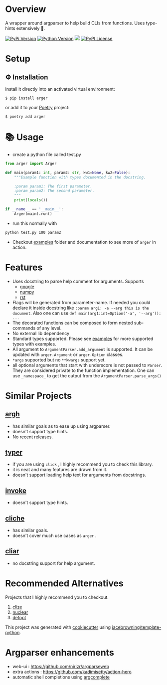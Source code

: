 # Overview

A wrapper around argparser to help build CLIs from functions. Uses type-hints extensively :snake:.

[![PyPi Version](https://img.shields.io/pypi/v/arger.svg?style=flat)](https://pypi.python.org/pypi/arger)
[![Python Version](https://img.shields.io/pypi/pyversions/arger.svg)](https://pypi.org/project/arger/)
![](https://github.com/jnoortheen/arger/workflows/test-and-publish/badge.svg)
[![PyPI License](https://img.shields.io/pypi/l/arger.svg)](https://pypi.org/project/arger)

# Setup

## :gear: Installation

Install it directly into an activated virtual environment:

``` text
$ pip install arger
```

or add it to your [Poetry](https://poetry.eustace.io/) project:

``` text
$ poetry add arger
```

# :books: Usage

* create a python file called test.py

``` python
from arger import Arger

def main(param1: int, param2: str, kw1=None, kw2=False):
    """Example function with types documented in the docstring.

    :param param1: The first parameter.
    :param param2: The second parameter.
    """
    print(locals())

if __name__ == '__main__':
    Arger(main).run()
```

* run this normally with

``` sh
python test.py 100 param2
```

* Checkout [examples](docs/examples) folder and documentation to see more of `arger` in action.

# Features

- Uses docstring to parse help comment for arguments. Supports
    + [google](https://sphinxcontrib-napoleon.readthedocs.io/en/latest/example_google.html)
    + [numpy](https://sphinxcontrib-napoleon.readthedocs.io/en/latest/example_numpy.html#example-numpy)
    + [rst](https://www.sphinx-doc.org/en/master/usage/restructuredtext/basics.html)
- Flags will be generated from parameter-name. 
  If needed you could declare it inside docstring like `:param arg1: -a --arg this is the document`.
  Also one can use `def main(arg1:int=Option('-a', '--arg')): ...`
- The decorated functions can be composed to form nested sub-commands of any level.
- No external lib dependency
- Standard types supported. 
  Please see [examples](./docs/examples/supported_options.py) for more supported types with examples.
- All argument to `ArgumentParser.add_argument` is supported. 
  It can be updated with `arger.Argument` or `arger.Option` classes.
- `*args` supported but no `**kwargs` support yet.
- all optional arguments that start with underscore is not passed to `Parser`. 
  They are considered private to the function implementation.
  One can use `_namespace_` to get the output from the `ArgumentParser.parse_args()`
  

# Similar Projects

## [argh](https://argh.readthedocs.io/en/latest/tutorial.html)

 - has similar goals as to ease up using argparser.
 - doesn't support type hints.
 - No recent releases.

## [typer](https://github.com/tiangolo/typer)

 - if you are using `click` , I highly recommend you to check this library.
 - it is neat and many features are drawn from it.
 - doesn't support loading help text for arguments from docstrings.

## [invoke](http://www.pyinvoke.org/)

 - doesn't support type hints.

## [cliche](https://github.com/kootenpv/cliche)

 - has similar goals.
 - doesn't cover much use cases as `arger` .

## [cliar](https://moigagoo.github.io/cliar/)

 - no docstring support for help argument.

# Recommended Alternatives

Projects that I highly recommend you to checkout.

1.  [clize](https://github.com/epsy/clize)
2.  [nuclear](https://github.com/igrek51/nuclear)
3.  [defopt](https://github.com/anntzer/defopt)

This project was generated with [cookiecutter](https://github.com/audreyr/cookiecutter) using [jacebrowning/template-python](https://github.com/jacebrowning/template-python).


# Argparser enhancements

* web-ui : https://github.com/nirizr/argparseweb
* extra actions : https://github.com/kadimisetty/action-hero
* automatic shell completions using [argcomplete](https://github.com/kislyuk/argcomplete)

